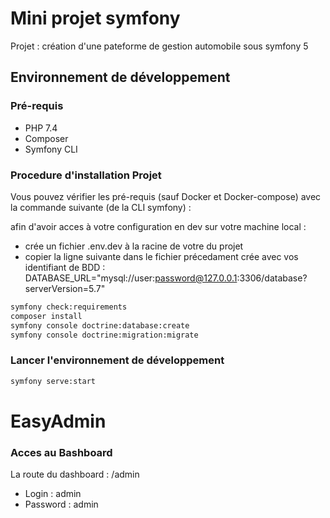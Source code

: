 # Mini projet symfony

Projet : création d'une pateforme de gestion automobile sous symfony 5

## Environnement de développement

### Pré-requis

- PHP 7.4
- Composer
- Symfony CLI

### Procedure d'installation Projet

Vous pouvez vérifier les pré-requis (sauf Docker et Docker-compose) avec la commande suivante (de la CLI symfony) :

afin d'avoir acces à votre configuration en dev sur votre machine local :

- crée un fichier .env.dev à la racine de votre du projet
- copier la ligne suivante dans le fichier précedament crée avec vos identifiant de BDD :
  DATABASE_URL="mysql://user:password@127.0.0.1:3306/database?serverVersion=5.7"

```bash
symfony check:requirements
composer install
symfony console doctrine:database:create
symfony console doctrine:migration:migrate
```

### Lancer l'environnement de développement

```bash
symfony serve:start
```

# EasyAdmin

### Acces au Bashboard

La route du dashboard : /admin

- Login : admin
- Password : admin
